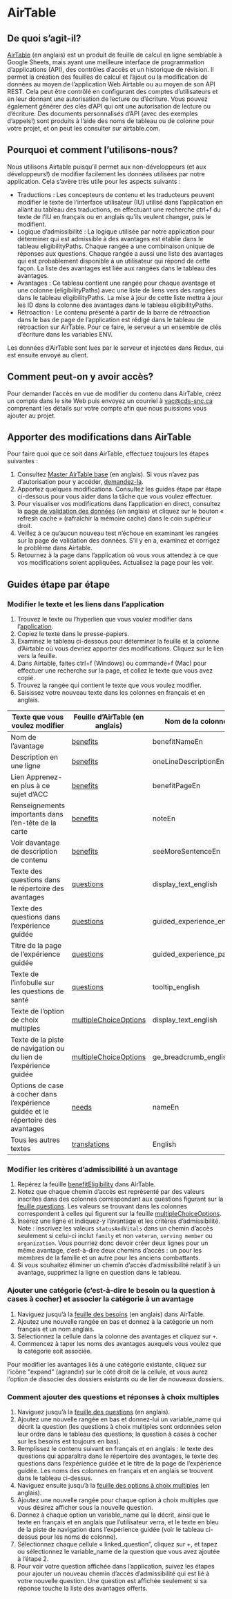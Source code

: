 # AirTable

## De quoi s’agit-il?

[AirTable](https://airtable.com/) (en anglais) est un produit de feuille de calcul en ligne semblable à Google Sheets, mais ayant une meilleure interface de programmation d’applications (API), des contrôles d’accès et un historique de révision. Il permet la création des feuilles de calcul et l’ajout ou la modification de données au moyen de l’application Web Airtable ou au moyen de son API REST. Cela peut être contrôlé en configurant des comptes d’utilisateurs et en leur donnant une autorisation de lecture ou d’écriture. Vous pouvez également générer des clés d’API qui ont une autorisation de lecture ou d’écriture. Des documents personnalisés d’API (avec des exemples d’appels!) sont produits à l’aide des noms de tableau ou de colonne pour votre projet, et on peut les consulter sur airtable.com.

## Pourquoi et comment l’utilisons-nous?

Nous utilisons Airtable puisqu’il permet aux non-développeurs (et aux développeurs!) de modifier facilement les données utilisées par notre application. Cela s’avère très utile pour les aspects suivants :

- Traductions : Les concepteurs de contenu et les traducteurs peuvent modifier le texte de l’interface utilisateur (IU) utilisé dans l’application en allant au tableau des traductions, en effectuant une recherche ctrl+f du texte de l’IU en français ou en anglais qu’ils veulent changer, puis le modifient.
- Logique d’admissibilité : La logique utilisée par notre application pour déterminer qui est admissible à des avantages est établie dans le tableau eligibilityPaths. Chaque rangée a une combinaison unique de réponses aux questions. Chaque rangée a aussi une liste des avantages qui est probablement disponible à un utilisateur qui répond de cette façon. La liste des avantages est liée aux rangées dans le tableau des avantages.
- Avantages : Ce tableau contient une rangée pour chaque avantage et une colonne (eligibilityPaths) avec une liste de liens vers des rangées dans le tableau eligibilityPaths. La mise à jour de cette liste mettra à jour les ID dans la colonne des avantages dans le tableau eligibilityPaths.
- Rétroaction : Le contenu présenté à partir de la barre de rétroaction dans le bas de page de l’application est rédigé dans le tableau de rétroaction sur AirTable. Pour ce faire, le serveur a un ensemble de clés d’écriture dans les variables ENV.

Les données d’AirTable sont lues par le serveur et injectées dans Redux, qui est ensuite envoyé au client.

## Comment peut-on y avoir accès?

Pour demander l’accès en vue de modifier du contenu dans AirTable, créez un compte dans le site Web puis envoyez un courriel à vac@cds-snc.ca comprenant les détails sur votre compte afin que nous puissions vous ajouter au projet.

## Apporter des modifications dans AirTable

Pour faire quoi que ce soit dans AirTable, effectuez toujours les étapes suivantes :

1. Consultez [Master AirTable base](https://airtable.com/tblfGOyRo7ODEWwoH/viwPnI9KzQFHKLRZH) (en anglais). Si vous n’avez pas d’autorisation pour y accéder, [demandez-la](#comment-peut-on-y-avoir-accès).
2. Apportez quelques modifications. Consultez les guides étape par étape ci-dessous pour vous aider dans la tâche que vous voulez effectuer.
3. Pour visualiser vos modifications dans l’application en direct, consultez la [page de validation des données](https://vbd-staging.herokuapp.com/data-validation?lng=fr) (en anglais) et cliquez sur le bouton « refresh cache » (rafraîchir la mémoire cache) dans le coin supérieur droit.
4. Veillez à ce qu’aucun nouveau test n’échoue en examinant les rangées sur la page de validation des données. S’il y en a, examinez et corrigez le problème dans Airtable.
5. Retournez à la page dans l’application où vous vous attendez à ce que vos modifications soient appliquées. Actualisez la page pour les voir.

## Guides étape par étape

### Modifier le texte et les liens dans l’application

1. Trouvez le texte ou l’hyperlien que vous voulez modifier dans l’[application](https://benefits-prestations.veterans.gc.ca/?lng=fr).
2. Copiez le texte dans le presse-papiers.
3. Examinez le tableau ci-dessous pour déterminer la feuille et la colonne d’Airtable où vous devriez apporter des modifications. Cliquez sur le lien vers la feuille.
4. Dans Airtable, faites ctrl+f (Windows) ou commande+f (Mac) pour effectuer une recherche sur la page, et collez le texte que vous avez copié.
5. Trouvez la rangée qui contient le texte que vous voulez modifier.
6. Saisissez votre nouveau texte dans les colonnes en français et en anglais.

| Texte que vous voulez modifier                                                   | Feuille d’AirTable (en anglais)                                                   | Nom de la colonne en anglais         | Nom de la colonne en français       |
| -------------------------------------------------------------------------------- | --------------------------------------------------------------------------------- | ------------------------------------ | ----------------------------------- |
| Nom de l’avantage                                                                | [benefits](https://airtable.com/tblfGOyRo7ODEWwoH/viwPnI9KzQFHKLRZH)              | benefitNameEn                        | benefitNameFr                       |
| Description en une ligne                                                         | [benefits](https://airtable.com/tblfGOyRo7ODEWwoH/viwPnI9KzQFHKLRZH)              | oneLineDescriptionEn                 | oneLineDescriptionFr                |
| Lien Apprenez-en plus à ce sujet d’ACC                                           | [benefits](https://airtable.com/tblfGOyRo7ODEWwoH/viwPnI9KzQFHKLRZH)              | benefitPageEn                        | benefitPageFr                       |
| Renseignements importants dans l’en-tête de la carte                             | [benefits](https://airtable.com/tblfGOyRo7ODEWwoH/viwPnI9KzQFHKLRZH)              | noteEn                               | noteFr                              |
| Voir davantage de description de contenu                                         | [benefits](https://airtable.com/tblfGOyRo7ODEWwoH/viwPnI9KzQFHKLRZH)              | seeMoreSentenceEn                    | seeMoreSentenceFr                   |
| Texte des questions dans le répertoire des avantages                             | [questions](https://airtable.com/tblFZaPwjpdaTTXxP/viw4ZRQZM0bbqEeNj)             | display_text_english                 | display_text_french                 |
| Texte des questions dans l’expérience guidée                                     | [questions](https://airtable.com/tblFZaPwjpdaTTXxP/viw4ZRQZM0bbqEeNj)             | guided_experience_english            | guided_experience_french            |
| Titre de la page de l’expérience guidée                                          | [questions](https://airtable.com/tblFZaPwjpdaTTXxP/viw4ZRQZM0bbqEeNj)             | guided_experience_page_title_english | guided_experience_page_title_french |
| Texte de l’infobulle sur les questions de santé                                  | [questions](https://airtable.com/tblFZaPwjpdaTTXxP/viw4ZRQZM0bbqEeNj)             | tooltip_english                      | tooltip_french                      |
| Texte de l’option de choix multiples                                             | [multipleChoiceOptions](https://airtable.com/tbluhxf9gvgsQ2HZG/viwY91DJPBV1suMuo) | display_text_english                 | display_text_french                 |
| Texte de la piste de navigation ou du lien de l’expérience guidée                | [multipleChoiceOptions](https://airtable.com/tbluhxf9gvgsQ2HZG/viwY91DJPBV1suMuo) | ge_breadcrumb_english                | ge_breadcrumb_french                |
| Options de case à cocher dans l’expérience guidée et le répertoire des avantages | [needs](https://airtable.com/tbl1yGPsBEwR3xwVE/viwTfmcLJPwZh9YdU)                 | nameEn                               | nameFr                              |
| Tous les autres textes                                                           | [translations](https://airtable.com/tblM1z6Lt2EkKaJfO/viwv8z2q3lbjm8gO6)          | English                              | French                              |

### Modifier les critères d’admissibilité à un avantage

1. Repérez la feuille [benefitEligibility](https://airtable.com/tblUeGo0y7tIYmXPc/viwEyhlQrsHZXEOQG) dans AirTable.
2. Notez que chaque chemin d’accès est représenté par des valeurs inscrites dans des colonnes correspondant aux questions figurant sur la [feuille questions](https://airtable.com/tblFZaPwjpdaTTXxP/viw4ZRQZM0bbqEeNj). Les valeurs se trouvant dans les colonnes correspondent à celles qui figurent sur la feuille [multipleChoiceOptions](https://airtable.com/tbluhxf9gvgsQ2HZG/viwY91DJPBV1suMuo).
3. Insérez une ligne et indiquez-y l’avantage et les critères d’admissibilité. Note : inscrivez les valeurs `statusAndVitals` dans un chemin d’accès seulement si celui-ci inclut `family` et non `veteran`, `serving member` ou `organization`. Vous pourriez donc devoir créer deux lignes pour un même avantage, c’est-à-dire deux chemins d’accès : un pour les membres de la famille et un autre pour les anciens combattants.
4. Si vous souhaitez éliminer un chemin d’accès d’admissibilité relatif à un avantage, supprimez la ligne en question dans le tableau.

### Ajouter une catégorie (c’est-à-dire le besoin ou la question à cases à cocher) et associer la catégorie à un avantage

1. Naviguez jusqu’à la [feuille des besoins](https://airtable.com/tbl1yGPsBEwR3xwVE/viwTfmcLJPwZh9YdU) (en anglais) dans AirTable.
2. Ajoutez une nouvelle rangée en bas et donnez à la catégorie un nom français et un nom anglais.
3. Sélectionnez la cellule dans la colonne des avantages et cliquez sur `+`.
4. Commencez à taper les noms des avantages auxquels vous voulez que la catégorie soit associée.

Pour modifier les avantages liés à une catégorie existante, cliquez sur l’icône "expand” (agrandir) sur le côté droit de la cellule, et vous aurez l’option de dissocier des dossiers existants ou de lier de nouveaux dossiers.

### Comment ajouter des questions et réponses à choix multiples

1. Naviguez jusqu’à la [feuille des questions](https://airtable.com/tblFZaPwjpdaTTXxP/viw4ZRQZM0bbqEeNj) (en anglais).
2. Ajoutez une nouvelle rangée en bas et donnez-lui un variable_name qui décrit la question (les questions à choix multiples sont ordonnées selon leur ordre dans le tableau des questions; la question à cases à cocher sur les besoins est toujours en bas).
3. Remplissez le contenu suivant en français et en anglais : le texte des questions qui apparaîtra dans le répertoire des avantages, le texte des questions dans l’expérience guidée et le titre de la page de l’expérience guidée. Les noms des colonnes en français et en anglais se trouvent dans le tableau ci-dessus.
4. Naviguez ensuite jusqu’à la [feuille des options à choix multiples](https://airtable.com/tbluhxf9gvgsQ2HZG/viwY91DJPBV1suMuo) (en anglais).
5. Ajoutez une nouvelle rangée pour chaque option à choix multiples que vous désirez afficher sous la nouvelle question.
6. Donnez à chaque option un variable_name qui la décrit, ainsi que le texte en français et en anglais que l’utilisateur verra, et le texte en bleu de la piste de navigation dans l’expérience guidée (voir le tableau ci-dessus pour les noms de colonne).
7. Sélectionnez chaque cellule « linked_question”, cliquez sur +, et tapez ou sélectionnez le variable_name de la question que vous avez ajoutée à l’étape 2.
8. Pour voir votre question affichée dans l’application, suivez les étapes pour ajouter un nouveau chemin d’accès d’admissibilité qui est lié à votre nouvelle question. Une question est affichée seulement si sa réponse touche la liste des avantages offerts.
